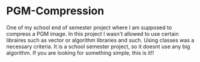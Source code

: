 # PGM-Compression
One of my school end of semester project where I am supposed to compress a PGM image. 
In this project I wasn't allowed to use certain libraires such as vector or algorithm libraries and such.
Using classes was a necessary criteria.
It is a school semester project, so it doesnt use any big algorithm. If you are looking for something simple, this is it!!
